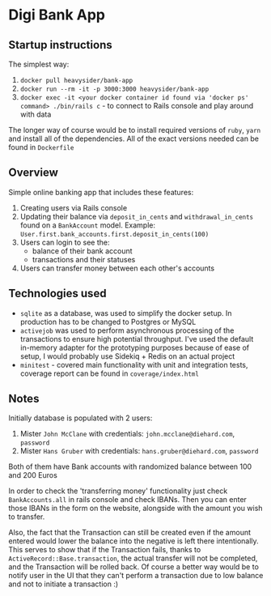 
# Digi Bank App

## Startup instructions

The simplest way:
1) `docker pull heavysider/bank-app`
2) `docker run --rm -it -p 3000:3000 heavysider/bank-app`
3) `docker exec -it <your docker container id found via 'docker ps' command> ./bin/rails c` - to connect to Rails console and play around with data

The longer way of course would be to install required versions of `ruby`, `yarn` and install all of the dependencies. All of the exact versions needed can be found in `Dockerfile`

## Overview

Simple online banking app that includes these features:
1) Creating users via Rails console
2) Updating their balance via `deposit_in_cents` and `withdrawal_in_cents`  found on a `BankAccount` model. Example: `User.first.bank_accounts.first.deposit_in_cents(100)`
3) Users can login to see the: 
	- balance of their bank account
	- transactions and their statuses 
4) Users can transfer money between each other's accounts

## Technologies used

- `sqlite` as a database, was used to simplify the docker setup. In production has to be changed to Postgres or MySQL
- `activejob` was used to perform asynchronous processing of the transactions to ensure high potential throughput. I've used the default in-memory adapter for the prototyping purposes because of ease of setup, I would probably use Sidekiq + Redis on an actual project
- `minitest` - covered main functionality with unit and integration tests, coverage report can be found in `coverage/index.html`

## Notes

Initially database is populated with 2 users:

1) Mister `John McClane` with credentials: `john.mcclane@diehard.com`, `password`
2) Mister `Hans Gruber` with credentials: `hans.gruber@diehard.com`, `password`

Both of them have Bank accounts with randomized balance between 100 and 200 Euros

In order to check the 'transferring money' functionality just check `BankAccounts.all` in rails console and check IBANs. Then you can enter those IBANs in the form on the website, alongside with the amount you wish to transfer.

Also, the fact that the Transaction can still be created even if the amount entered would lower the balance into the negative is left there intentionally. This serves to show that if the Transaction fails, thanks to `ActiveRecord::Base.transaction`, the actual transfer will not be completed, and the Transaction will be rolled back. Of course a better way would be to notify user in the UI that they can't perform a transaction due to low balance and not to initiate a transaction :)
